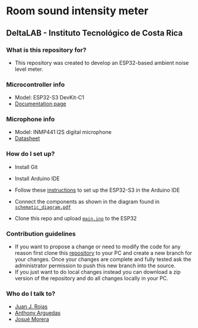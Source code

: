 Room sound intensity meter
============
## DeltaLAB - Instituto Tecnológico de Costa Rica

### What is this repository for?

* This repository was created to develop an ESP32-based ambient noise level meter.

### Microcontroller info

* Model: ESP32-S3 DevKit-C1 
* [Documentation page](https://docs.espressif.com/projects/esp-idf/en/stable/esp32s3/hw-reference/esp32s3/user-guide-devkitc-1.html)

### Microphone info

* Model: INMP441 I2S digital microphone
* [Datasheet](https://invensense.tdk.com/wp-content/uploads/2015/02/INMP441.pdf)

### How do I set up?

* Install Git
* Install Arduino IDE
* Follow these [instructions](https://docs.espressif.com/projects/arduino-esp32/en/latest/installing.html) to set up the ESP32-S3 in the Arduino IDE
* Connect the components as shown in the diagram found in [`schematic_diagram.pdf`](https://github.com/DeltaLabo/rsim/blob/main/schematic_diagram.pdf)

* Clone this repo and upload [`main.ino`](https://github.com/DeltaLabo/rsim/tree/main/main) to the ESP32

### Contribution guidelines ###

* If you want to propose a change or need to modify the code for any reason first clone this [repository](https://github.com/DeltaLabo/rsim) to your PC and create a new branch for your changes. Once your changes are complete and fully tested ask the administrator permission to push this new branch into the source.
* If you just want to do local changes instead you can download a zip version of the repository and do all changes locally in your PC. 

### Who do I talk to? ###

* [Juan J. Rojas](mailto:juan.rojas@itcr.ac.cr)
* [Anthony Arguedas](mailto:antarguedas@estudiantec.r)
* [Josué Morera](mailto:josuemr0106@estudiantec.cr)
